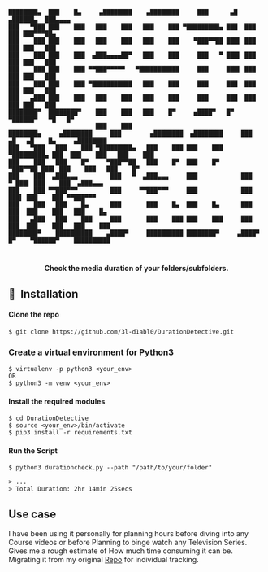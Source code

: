 ```
████████▄  ███    █▄     ▄████████    ▄████████     ███      ▄█   ▄██████▄  ███▄▄▄▄                 
███   ▀███ ███    ███   ███    ███   ███    ███ ▀█████████▄ ███  ███    ███ ███▀▀▀██▄               
███    ███ ███    ███   ███    ███   ███    ███    ▀███▀▀██ ███▌ ███    ███ ███   ███               
███    ███ ███    ███  ▄███▄▄▄▄██▀   ███    ███     ███   ▀ ███▌ ███    ███ ███   ███               
███    ███ ███    ███ ▀▀███▀▀▀▀▀   ▀███████████     ███     ███▌ ███    ███ ███   ███               
███    ███ ███    ███ ▀███████████   ███    ███     ███     ███  ███    ███ ███   ███               
███   ▄███ ███    ███   ███    ███   ███    ███     ███     ███  ███    ███ ███   ███               
████████▀  ████████▀    ███    ███   ███    █▀     ▄████▀   █▀    ▀██████▀   ▀█   █▀                
                        ███    ███                                                                  
████████▄     ▄████████     ███        ▄████████  ▄████████     ███      ▄█   ▄█    █▄     ▄████████
███   ▀███   ███    ███ ▀█████████▄   ███    ███ ███    ███ ▀█████████▄ ███  ███    ███   ███    ███
███    ███   ███    █▀     ▀███▀▀██   ███    █▀  ███    █▀     ▀███▀▀██ ███▌ ███    ███   ███    █▀ 
███    ███  ▄███▄▄▄         ███   ▀  ▄███▄▄▄     ███            ███   ▀ ███▌ ███    ███  ▄███▄▄▄    
███    ███ ▀▀███▀▀▀         ███     ▀▀███▀▀▀     ███            ███     ███▌ ███    ███ ▀▀███▀▀▀    
███    ███   ███    █▄      ███       ███    █▄  ███    █▄      ███     ███  ███    ███   ███    █▄ 
███   ▄███   ███    ███     ███       ███    ███ ███    ███     ███     ███  ███    ███   ███    ███
████████▀    ██████████    ▄████▀     ██████████ ████████▀     ▄████▀   █▀    ▀██████▀    ██████████
```


<h1 align="center">  </h1>
<div align= "center">
  <h4>Check the media duration of your folders/subfolders.</h4>
</div>

## 🚀&nbsp; Installation

#### Clone the repo
```
$ git clone https://github.com/3l-d1abl0/DurationDetective.git
```
### Create a virtual environment for Python3
```
$ virtualenv -p python3 <your_env>
OR
$ python3 -m venv <your_env>
```
#### Install the required modules
```
$ cd DurationDetective
$ source <your_env>/bin/activate
$ pip3 install -r requirements.txt
```
#### Run the Script
```
$ python3 durationcheck.py --path "/path/to/your/folder"

> ...
> Total Duration: 2hr 14min 25secs

```
## Use case
I have been using it personally for planning hours before diving into any Course videos or before Planning to binge watch any Television Series. Gives me a rough estimate of How much time consuming it can be.
Migrating it from my original [Repo](https://github.com/3l-d1abl0/Utilities/tree/master/DurationCheck) for individual tracking.
